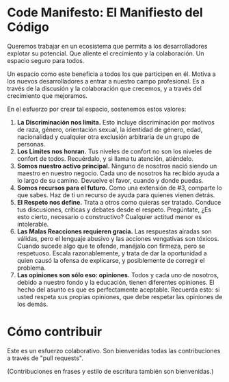 Code Manifesto: El Manifiesto del Código
========================================

Queremos trabajar en un ecosistema que permita a los desarrolladores explotar su potencial. Que aliente el crecimiento y la colaboración. Un espacio seguro para todos.

Un espacio como este beneficia a todos los que participen en él. Motiva a los nuevos desarrolladores a entrar a nuestro campo profesional. Es a través de la discusión y la colaboración que crecemos, y a través del crecimiento que mejoramos.

En el esfuerzo por crear tal espacio, sostenemos estos valores:

1. **La Discriminación nos limita.** Esto incluye discriminación por motivos de raza, género, orientación sexual, la identidad de género, edad, nacionalidad y cualquier otra exclusión arbitraria de un grupo de personas.
2. **Los Límites nos honran.** Tus niveles de confort no son los niveles de confort de todos. Recuérdalo, y si llama tu atención, atiéndelo.
3. **Somos nuestro activo principal.** Ninguno de nosotros nació siendo un maestro en nuestro negocio. Cada uno de nosotros ha recibido ayuda a lo largo de su camino. Devuelve el favor, cuando y donde puedas.
4. **Somos recursos para el futuro.** Como una extensión de #3, comparte lo que sabes. Haz de ti un recurso de ayuda para quienes vienen detrás.
5. **El Respeto nos define.** Trata a otros como quieras ser tratado. Conduce tus discusiones, críticas y debates desde el respeto. Pregúntate, ¿Es esto cierto, necesario o constructivo? Cualquier actitud menor es intolerable.
6. **Las Malas Reacciones requieren gracia.** Las respuestas airadas son válidas, pero el lenguaje abusivo y las acciones vengativas son tóxicos. Cuando sucede algo que te ofende, manéjalo con firmeza, pero se respetuoso. Escala razonablemente, y trata de dar la oportunidad a quien causó la ofensa de explicarse, y posiblemente de corregir el problema.
7. **Las opiniones son sólo eso: opiniones.** Todos y cada uno de nosotros, debido a nuestro fondo y la educación, tienen diferentes opiniones. El hecho del asunto es que es perfectamente aceptable. Recuerda esto: si usted respeta sus propias opiniones, que debe respetar las opiniones de los demás.


Cómo contribuir
===============

Este es un esfuerzo colaborativo. Son bienvenidas todas las contribuciones a través de "pull requests".

(Contribuciones en frases y estilo de escritura también son bienvenidas.)
